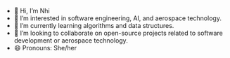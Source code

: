 - 👋 Hi, I’m Nhi
- 👀 I’m interested in software engineering, AI, and aerospace technology.
- 🌱 I’m currently learning algorithms and data structures.
- 💞️ I’m looking to collaborate on open-source projects related to software development or aerospace technology.
- 😄 Pronouns: She/her


<!---
Nhile00/Nhile00 is a ✨ special ✨ repository because its `README.md` (this file) appears on your GitHub profile.
You can click the Preview link to take a look at your changes.
--->
